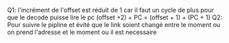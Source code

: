 Q1: l'incrément de l'offset est réduit de 1 car il faut un cycle de plus pour que le decode puisse lire le pc (offset +2) + PC = (offset + 1) + (PC + 1)
Q2: Pour suivre le pipline et évité que le link soient changé entre le moment ou on prend l'adresse et le moment ou il est necessaire
